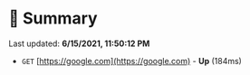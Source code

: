 # 📖 Summary
Last updated: **6/15/2021, 11:50:12 PM**

- `GET` [https://google.com](https://google.com) - **Up** (184ms)
